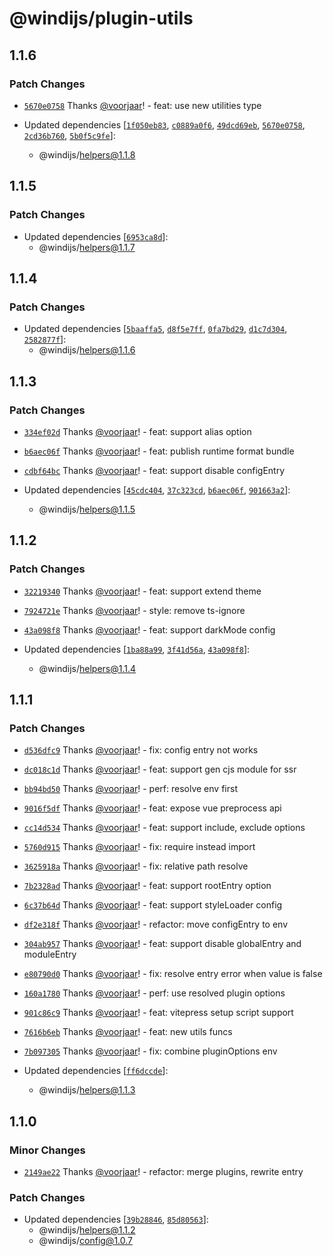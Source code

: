# @windijs/plugin-utils

## 1.1.6

### Patch Changes

- [`5670e0758`](https://github.com/windijs/windijs/commit/5670e075868299416433051b649f8b16bd0bcacd) Thanks [@voorjaar](https://github.com/voorjaar)! - feat: use new utilities type

- Updated dependencies [[`1f050eb83`](https://github.com/windijs/windijs/commit/1f050eb838c87593ffb40345b362d42c677b248c), [`c0889a0f6`](https://github.com/windijs/windijs/commit/c0889a0f680830b8ef00cf1a82020008ee3e2f66), [`49dcd69eb`](https://github.com/windijs/windijs/commit/49dcd69eb90cea29ca777a0e4d4b3bf75c230eca), [`5670e0758`](https://github.com/windijs/windijs/commit/5670e075868299416433051b649f8b16bd0bcacd), [`2cd36b760`](https://github.com/windijs/windijs/commit/2cd36b760f9b6da350feb8e171293555b809a528), [`5b0f5c9fe`](https://github.com/windijs/windijs/commit/5b0f5c9febf9078a6178c31b7ff9153da60d24ed)]:
  - @windijs/helpers@1.1.8

## 1.1.5

### Patch Changes

- Updated dependencies [[`6953ca8d`](https://github.com/windijs/windijs/commit/6953ca8ddc51afae8ad3409c04a79e264d79046c)]:
  - @windijs/helpers@1.1.7

## 1.1.4

### Patch Changes

- Updated dependencies [[`5baaffa5`](https://github.com/windijs/windijs/commit/5baaffa59d56f201dd74ec6172735e820f4b2165), [`d8f5e7ff`](https://github.com/windijs/windijs/commit/d8f5e7ffa1b3a64c0f3ac0e4b9eeffcef8b9b82f), [`0fa7bd29`](https://github.com/windijs/windijs/commit/0fa7bd295fdfb9117a4f017fbf41d8368f9b33ac), [`d1c7d304`](https://github.com/windijs/windijs/commit/d1c7d30487b04f2d85b558692ef0c2c8cede1c2e), [`2582877f`](https://github.com/windijs/windijs/commit/2582877f5e4b7ad991fe15747115d5cb9d6df73b)]:
  - @windijs/helpers@1.1.6

## 1.1.3

### Patch Changes

- [`334ef02d`](https://github.com/windijs/windijs/commit/334ef02d376e71ecbe1f26221d4f05d988ae4762) Thanks [@voorjaar](https://github.com/voorjaar)! - feat: support alias option

* [`b6aec06f`](https://github.com/windijs/windijs/commit/b6aec06fd97e312e4c3de9a990561e90c5013a19) Thanks [@voorjaar](https://github.com/voorjaar)! - feat: publish runtime format bundle

- [`cdbf64bc`](https://github.com/windijs/windijs/commit/cdbf64bc323b4605cf57930f097d05d477d51379) Thanks [@voorjaar](https://github.com/voorjaar)! - feat: support disable configEntry

- Updated dependencies [[`45cdc404`](https://github.com/windijs/windijs/commit/45cdc404f1a4e9b9e8d3f8fa63ef13d6ae1025cf), [`37c323cd`](https://github.com/windijs/windijs/commit/37c323cd73f55a2305cf9a429e5c5fc07dfe6c94), [`b6aec06f`](https://github.com/windijs/windijs/commit/b6aec06fd97e312e4c3de9a990561e90c5013a19), [`901663a2`](https://github.com/windijs/windijs/commit/901663a2af3d8b5bbc82cbbfe2661f99cd9b99f5)]:
  - @windijs/helpers@1.1.5

## 1.1.2

### Patch Changes

- [`32219340`](https://github.com/windijs/windijs/commit/32219340cb3200b14827ff836936f721e725b9b8) Thanks [@voorjaar](https://github.com/voorjaar)! - feat: support extend theme

* [`7924721e`](https://github.com/windijs/windijs/commit/7924721ed81f7bd9a6cf1ad55ef568bef2e4c15a) Thanks [@voorjaar](https://github.com/voorjaar)! - style: remove ts-ignore

- [`43a098f8`](https://github.com/windijs/windijs/commit/43a098f889bfe9d9f5c354ef037ef80c232b9005) Thanks [@voorjaar](https://github.com/voorjaar)! - feat: support darkMode config

- Updated dependencies [[`1ba88a99`](https://github.com/windijs/windijs/commit/1ba88a99c4a0b00edaff825551bf9a412468aead), [`3f41d56a`](https://github.com/windijs/windijs/commit/3f41d56a8ea8c4c56e95ebcf0e927c2d41783d53), [`43a098f8`](https://github.com/windijs/windijs/commit/43a098f889bfe9d9f5c354ef037ef80c232b9005)]:
  - @windijs/helpers@1.1.4

## 1.1.1

### Patch Changes

- [`d536dfc9`](https://github.com/windijs/windijs/commit/d536dfc9ae6f16a01aab3c4b3dcc10704b94d55d) Thanks [@voorjaar](https://github.com/voorjaar)! - fix: config entry not works

* [`dc018c1d`](https://github.com/windijs/windijs/commit/dc018c1de08519890c1f8f840594bfafcee5b16b) Thanks [@voorjaar](https://github.com/voorjaar)! - feat: support gen cjs module for ssr

- [`bb94bd50`](https://github.com/windijs/windijs/commit/bb94bd50294c05d8bddd86ebe71d4dc89f845c37) Thanks [@voorjaar](https://github.com/voorjaar)! - perf: resolve env first

* [`9016f5df`](https://github.com/windijs/windijs/commit/9016f5df352c10fe1d1c30792125418e8c812a53) Thanks [@voorjaar](https://github.com/voorjaar)! - feat: expose vue preprocess api

- [`cc14d534`](https://github.com/windijs/windijs/commit/cc14d534d6f61fc3e60bd0b0c98fe0ba19c4e58a) Thanks [@voorjaar](https://github.com/voorjaar)! - feat: support include, exclude options

* [`5760d915`](https://github.com/windijs/windijs/commit/5760d915d5a73aca5a761cbec9d539e2cee6f85f) Thanks [@voorjaar](https://github.com/voorjaar)! - fix: require instead import

- [`3625918a`](https://github.com/windijs/windijs/commit/3625918a039d7ff4ed125b65463f53a148c41e8f) Thanks [@voorjaar](https://github.com/voorjaar)! - fix: relative path resolve

* [`7b2328ad`](https://github.com/windijs/windijs/commit/7b2328ad1257e9535eeecae41af6f9c996633cf3) Thanks [@voorjaar](https://github.com/voorjaar)! - feat: support rootEntry option

- [`6c37b64d`](https://github.com/windijs/windijs/commit/6c37b64d794fda369f402a3a309ebee14109c9cc) Thanks [@voorjaar](https://github.com/voorjaar)! - feat: support styleLoader config

* [`df2e318f`](https://github.com/windijs/windijs/commit/df2e318fd5aba182fca497a5622b3c15a00b7299) Thanks [@voorjaar](https://github.com/voorjaar)! - refactor: move configEntry to env

- [`304ab957`](https://github.com/windijs/windijs/commit/304ab957731d282ea5055da937ef4d2802565285) Thanks [@voorjaar](https://github.com/voorjaar)! - feat: support disable globalEntry and moduleEntry

* [`e80790d0`](https://github.com/windijs/windijs/commit/e80790d075b0cd265f7e3a7eb35e7e8b1d976711) Thanks [@voorjaar](https://github.com/voorjaar)! - fix: resolve entry error when value is false

- [`160a1780`](https://github.com/windijs/windijs/commit/160a17807bd0d3bfaa658a2b330b0aae92d9fce3) Thanks [@voorjaar](https://github.com/voorjaar)! - perf: use resolved plugin options

* [`901c86c9`](https://github.com/windijs/windijs/commit/901c86c907a8addb7dc59969fe040816799e5af6) Thanks [@voorjaar](https://github.com/voorjaar)! - feat: vitepress setup script support

- [`7616b6eb`](https://github.com/windijs/windijs/commit/7616b6ebdd0b68d2d91e2576f079cb3b26219098) Thanks [@voorjaar](https://github.com/voorjaar)! - feat: new utils funcs

* [`7b097305`](https://github.com/windijs/windijs/commit/7b097305e46ee6df0240a667fed5ab9b70c90a2f) Thanks [@voorjaar](https://github.com/voorjaar)! - fix: combine pluginOptions env

* Updated dependencies [[`ff6dccde`](https://github.com/windijs/windijs/commit/ff6dccde4c16a808aeb3154969e2acbd3dfd3a4b)]:
  - @windijs/helpers@1.1.3

## 1.1.0

### Minor Changes

- [`2149ae22`](https://github.com/windijs/windijs/commit/2149ae22ba929905926e4c61df69ec74b3ed46aa) Thanks [@voorjaar](https://github.com/voorjaar)! - refactor: merge plugins, rewrite entry

### Patch Changes

- Updated dependencies [[`39b28846`](https://github.com/windijs/windijs/commit/39b28846c780dc1c39ca30abfcd8e9c554aadb63), [`85d80563`](https://github.com/windijs/windijs/commit/85d805639d6d2cfb3f064d21c4cecfecb900cdd0)]:
  - @windijs/helpers@1.1.2
  - @windijs/config@1.0.7
